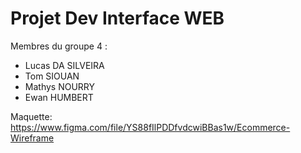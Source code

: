 # Projet Dev Interface WEB

Membres du groupe 4 :
- Lucas DA SILVEIRA
- Tom SIOUAN
- Mathys NOURRY
- Ewan HUMBERT

Maquette: https://www.figma.com/file/YS88fIlPDDfvdcwiBBas1w/Ecommerce-Wireframe